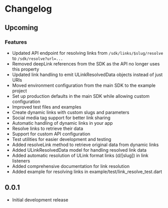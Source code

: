 # Changelog

## Upcoming

### Features
- Updated API endpoint for resolving links from `/sdk/links/$slug/resolve` to `/sdk/resolve?url=...`
- Removed deepLink references from the SDK as the API no longer uses this property
- Updated link handling to emit ULinkResolvedData objects instead of just URIs
- Moved environment configuration from the main SDK to the example project
- Set up production defaults in the main SDK while allowing custom configuration
- Improved test files and examples
- Create dynamic links with custom slugs and parameters
- Social media tag support for better link sharing
- Automatic handling of dynamic links in your app
- Resolve links to retrieve their data
- Support for custom API configuration
- Test utilities for easier development and testing
- Added resolveLink method to retrieve original data from dynamic links
- Added ULinkResolvedData model for handling resolved link data
- Added automatic resolution of ULink format links (d/[slug]) in link listeners
- Added comprehensive documentation for link resolution
- Added example for resolving links in example/test/link_resolve_test.dart

## 0.0.1

- Initial development release
